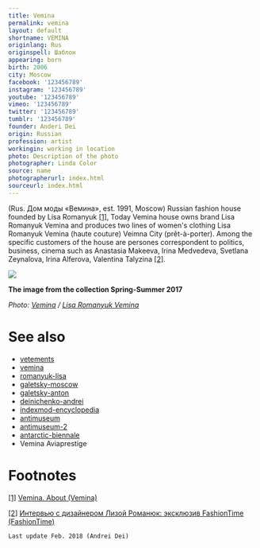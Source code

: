 ```yaml
---
title: Vemina
permalink: vemina
layout: default
shortname: VEMINA
originlang: Rus
originspell: Шаблон
appearing: born
birth: 2006
city: Moscow
facebook: '123456789'
instagram: '123456789'
youtube: '123456789'
vimeo: '123456789'
twitter: '123456789'
tumblr: '123456789'
founder: Anderi Dei
origin: Russian
profession: artist
workingin: working in location
photo: Description of the photo
photographer: Linda Color
source: name
photographerurl: index.html
sourceurl: index.html
---
```


(Rus. Дом моды «Вемина», est. 1991, Moscow) Russian fashion house founded by Lisa Romanyuk <span id="a1">[\[1\]](#f1)</span>, Today Vemina house owns brand Lisa Romanyuk Vemina and produces two lines of women's clothing Lisa Romanyuk Vemina (haute couture) Veimna City (prêt-à-porter). Among the specific customers of the house are persones correspondent to politics, business, cinema such as Anastasia Makeeva, Irina Medvedeva, Svetlana Zeynalova, Irina Alferova, Valentina Talyzina  <span id="a2">[\[2\]](#f2)</span>.

![](/encyclopedia/images/image-name.jpg)

**The image from the collection Spring-Summer 2017**

*Photo: [Vemina](/photographer-name-page) / [Lisa Romanyuk Vemina](/source-name-page)*


# See also

+ [vetements](vetements)
+ [vemina](vemina)
+ [romanyuk-lisa](romanyuk-lisa)
+ [galetsky-moscow](galetsky-moscow)
+ [galetsky-anton](galetsky-anton)
+ [deinichenko-andrei](deinichenko-andrei)
+ [indexmod-encyclopedia](indexmod-encyclopedia)
+ [antimuseum](antimuseum)
+ [antimuseum-2](antimuseum-2)
+ [antarctic-biennale](antarctic-biennale)
+ Vemina Aviaprestige

# Footnotes

[[1]](#a1) <span id="f1"></span> [Vemina. About (Vemina)](http://example.net/article)

[[2]](#a2) <span id="f2"></span> [Интервью с дизайнером Лизой Романюк: эксклюзив FashionTime (FashionTime)](http://example.net/article)

`Last update Feb. 2018 (Andrei Dei)`
